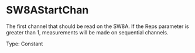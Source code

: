 # SW8AStartChan

The first channel that should be read on the SW8A. If the Reps parameter is greater than 1, measurements will be made on sequential channels.

Type: Constant
